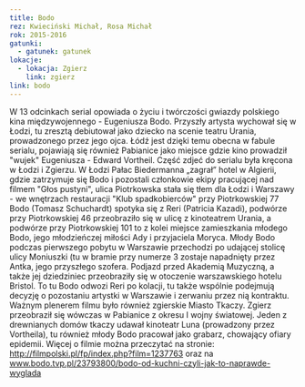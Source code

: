 ```yaml
---
title: Bodo
rez: Kwieciński Michał, Rosa Michał
rok: 2015-2016
gatunki: 
  - gatunek: gatunek
lokacje:
  - lokacja: Zgierz
    link: zgierz
link: bodo
---
```

W 13 odcinkach serial opowiada o życiu i twórczości gwiazdy polskiego kina międzywojennego - Eugeniusza Bodo. Przyszły artysta wychował się w Łodzi, tu zresztą debiutował jako dziecko na scenie teatru Urania, prowadzonego przez jego ojca. Łódź jest dzięki temu obecna w fabule serialu, pojawiają się również Pabianice jako miejsce gdzie kino prowadził "wujek" Eugeniusza - Edward Vortheil. 
Część zdjeć do serialu była kręcona w Łodzi i Zgierzu. W Łodzi Pałac Biedermanna „zagrał” hotel w Algierii, gdzie zatrzymuje się Bodo i pozostali członkowie ekipy pracującej nad filmem "Głos pustyni", ulica Piotrkowska stała się tłem dla Łodzi i Warszawy - we wnętrzach restauracji "Klub spadkobierców" przy Piotrkowskiej 77 Bodo (Tomasz Schuchardt) spotyka się z Reri (Patricia Kazadi), podwórze przy Piotrkowskiej 46 przeobraziło się w ulicę z kinoteatrem Urania, a podwórze przy Piotrkowskiej 101 to z kolei miejsce zamieszkania młodego Bodo, jego młodzieńczej miłości Ady i przyjaciela Moryca. Młody Bodo podczas pierwszego pobytu w Warszawie przechodzi po udającej stolicę ulicy Moniuszki (tu w bramie przy numerze 3 zostaje napadnięty przez Antka, jego przyszłego szofera. Podjazd przed Akademią Muzyczną, a także jej dziedziniec przeobraziły się w otoczenie warszawskiego hotelu Bristol. To tu Bodo odwozi Reri po kolacji, tu także wspólnie podejmują decyzję o pozostaniu artystki w Warszawie i zerwaniu przez nią kontraktu.
Ważnym plenerem filmu było również zgierskie Miasto Tkaczy. Zgierz przeobraził się wówczas w Pabianice z okresu I wojny światowej. Jeden z drewnianych domów tkaczy udawał kinoteatr Luna (prowadzony przez Vortheila), tu również młody Bodo pracował jako grabarz, chowający ofiary epidemii. 
Więcej o filmie można przeczytać na stronie: http://filmpolski.pl/fp/index.php?film=1237763 oraz na
www.bodo.tvp.pl/23793800/bodo-od-kuchni-czyli-jak-to-naprawde-wyglada
